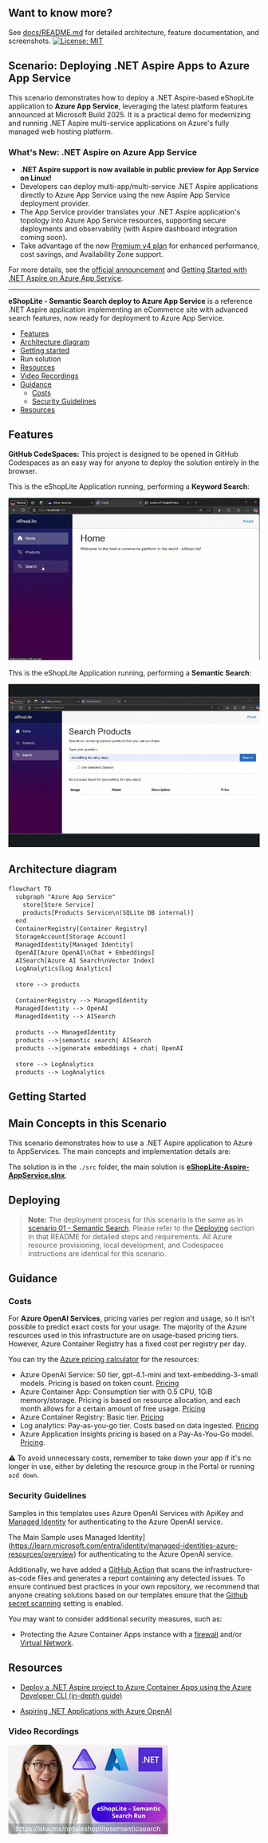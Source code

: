 ## Want to know more?

See [docs/README.md](./docs/README.md) for detailed architecture, feature documentation, and screenshots.
[![License: MIT](https://img.shields.io/badge/License-MIT-yellow.svg)](/LICENSE)

## Scenario: Deploying .NET Aspire Apps to Azure App Service

This scenario demonstrates how to deploy a .NET Aspire-based eShopLite application to **Azure App Service**, leveraging the latest platform features announced at Microsoft Build 2025. It is a practical demo for modernizing and running .NET Aspire multi-service applications on Azure's fully managed web hosting platform.

### What's New: .NET Aspire on Azure App Service

- **.NET Aspire support is now available in public preview for App Service on Linux!**
- Developers can deploy multi-app/multi-service .NET Aspire applications directly to Azure App Service using the new Aspire App Service deployment provider.
- The App Service provider translates your .NET Aspire application's topology into Azure App Service resources, supporting secure deployments and observability (with Aspire dashboard integration coming soon).
- Take advantage of the new [Premium v4 plan](https://aka.ms/Build25/blog/Premiumv4) for enhanced performance, cost savings, and Availability Zone support.

For more details, see the [official announcement](https://techcommunity.microsoft.com/blog/appsonazureblog/whats-new-in-azure-app-service-at-msbuild-2025/4412465) and [Getting Started with .NET Aspire on Azure App Service](https://aka.ms/Build25/blog/AspireAppService).

---

**eShopLite - Semantic Search deploy to Azure App Service** is a reference .NET Aspire application implementing an eCommerce site with advanced search features, now ready for deployment to Azure App Service.

- [Features](#features)
- [Architecture diagram](#architecture-diagram)
- [Getting started](#getting-started)
- Run solution
- [Resources](#resources)
- [Video Recordings](#video-recordings)
- [Guidance](#guidance)
  - [Costs](#costs)
  - [Security Guidelines](#security-guidelines)
- [Resources](#resources)

## Features

**GitHub CodeSpaces:** This project is designed to be opened in GitHub Codespaces as an easy way for anyone to deploy the solution entirely in the browser.

This is the eShopLite Application running, performing a **Keyword Search**:

![eShopLite Application running doing search using keyword search](./images/05eShopLite-SearchKeyWord.gif)

This is the eShopLite Application running, performing a **Semantic Search**:

![eShopLite Application running doing search using keyword search](./images/06eShopLite-SearchSemantic.gif)

## Architecture diagram

  ```mermaid
  flowchart TD
    subgraph "Azure App Service"
      store[Store Service]
      products[Products Service\n(SQLite DB internal)]
    end
    ContainerRegistry[Container Registry]
    StorageAccount[Storage Account]
    ManagedIdentity[Managed Identity]
    OpenAI[Azure OpenAI\nChat + Embeddings]
    AISearch[Azure AI Search\nVector Index]
    LogAnalytics[Log Analytics]

    store --> products

    ContainerRegistry --> ManagedIdentity
    ManagedIdentity --> OpenAI
    ManagedIdentity --> AISearch

    products --> ManagedIdentity
    products -->|semantic search| AISearch
    products -->|generate embeddings + chat| OpenAI

    store --> LogAnalytics
    products --> LogAnalytics
  ```

## Getting Started

## Main Concepts in this Scenario

This scenario demonstrates how to use a .NET Aspire application to Azure to AppServices. The main concepts and implementation details are:

The solution is in the `./src` folder, the main solution is **[eShopLite-Aspire-AppService.slnx](./src/eShopLite-Aspire-AppService.slnx)**.

## Deploying

> **Note:** The deployment process for this scenario is the same as in [scenario 01 - Semantic Search](../01-SemanticSearch/README.md). Please refer to the [Deploying](../01-SemanticSearch/README.md#deploying) section in that README for detailed steps and requirements. All Azure resource provisioning, local development, and Codespaces instructions are identical for this scenario.

## Guidance

### Costs

For **Azure OpenAI Services**, pricing varies per region and usage, so it isn't possible to predict exact costs for your usage.
The majority of the Azure resources used in this infrastructure are on usage-based pricing tiers.
However, Azure Container Registry has a fixed cost per registry per day.

You can try the [Azure pricing calculator](https://azure.com/e/2176802ea14941e4959eae8ad335aeb5) for the resources:

- Azure OpenAI Service: S0 tier, gpt-4.1-mini and text-embedding-3-small models. Pricing is based on token count. [Pricing](https://azure.microsoft.com/pricing/details/cognitive-services/openai-service/)
- Azure Container App: Consumption tier with 0.5 CPU, 1GiB memory/storage. Pricing is based on resource allocation, and each month allows for a certain amount of free usage. [Pricing](https://azure.microsoft.com/pricing/details/container-apps/)
- Azure Container Registry: Basic tier. [Pricing](https://azure.microsoft.com/pricing/details/container-registry/)
- Log analytics: Pay-as-you-go tier. Costs based on data ingested. [Pricing](https://azure.microsoft.com/pricing/details/monitor/)
- Azure Application Insights pricing is based on a Pay-As-You-Go model. [Pricing](https://learn.microsoft.com/azure/azure-monitor/logs/cost-logs).

⚠️ To avoid unnecessary costs, remember to take down your app if it's no longer in use, either by deleting the resource group in the Portal or running `azd down`.

### Security Guidelines

Samples in this templates uses Azure OpenAI Services with ApiKey and [Managed Identity](https://learn.microsoft.com/entra/identity/managed-identities-azure-resources/overview) for authenticating to the Azure OpenAI service.

The Main Sample uses Managed Identity](https://learn.microsoft.com/entra/identity/managed-identities-azure-resources/overview) for authenticating to the Azure OpenAI service.

Additionally, we have added a [GitHub Action](https://github.com/microsoft/security-devops-action) that scans the infrastructure-as-code files and generates a report containing any detected issues. To ensure continued best practices in your own repository, we recommend that anyone creating solutions based on our templates ensure that the [Github secret scanning](https://docs.github.com/code-security/secret-scanning/about-secret-scanning) setting is enabled.

You may want to consider additional security measures, such as:

- Protecting the Azure Container Apps instance with a [firewall](https://learn.microsoft.com/azure/container-apps/waf-app-gateway) and/or [Virtual Network](https://learn.microsoft.com/azure/container-apps/networking?tabs=workload-profiles-env%2Cazure-cli).

## Resources

- [Deploy a .NET Aspire project to Azure Container Apps using the Azure Developer CLI (in-depth guide)](https://learn.microsoft.com/dotnet/aspire/deployment/azure/aca-deployment-azd-in-depth)

- [Aspiring .NET Applications with Azure OpenAI](https://learn.microsoft.com/shows/azure-developers-dotnet-aspire-day-2024/aspiring-dotnet-applications-with-azure-openai)

### Video Recordings

[![Run eShopLite Semantic Search in Minutes with .NET Aspire & GitHub Codespaces 🚀](./images/90ytrunfromcodespaces.png)](https://youtu.be/T9HwjVIDPAE)
